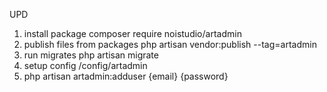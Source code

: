 UPD
1. install package composer require noistudio/artadmin
2. publish files from packages php artisan vendor:publish --tag=artadmin
3. run migrates  php artisan migrate
4. setup config /config/artadmin
5. php artisan artadmin:adduser {email} {password}
